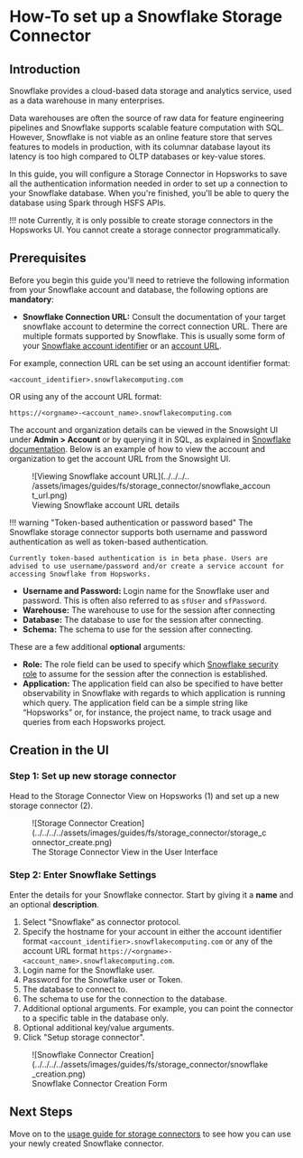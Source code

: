 # How-To set up a Snowflake Storage Connector

## Introduction

Snowflake provides a cloud-based data storage and analytics service, used as a data warehouse in many enterprises. 

Data warehouses are often the source of raw data for feature engineering pipelines and Snowflake supports scalable feature computation with SQL. However, Snowflake is not viable as an online feature store that serves features to models in production, with its columnar database layout its latency is too high compared to OLTP databases or key-value stores.

In this guide, you will configure a Storage Connector in Hopsworks to save all the authentication information needed in order to set up a connection to your Snowflake database.
When you're finished, you'll be able to query the database using Spark through HSFS APIs.

!!! note
    Currently, it is only possible to create storage connectors in the Hopsworks UI. You cannot create a storage connector programmatically.

## Prerequisites

Before you begin this guide you'll need to retrieve the following information from your Snowflake account and database, the following options are **mandatory**:

- **Snowflake Connection URL:** Consult the documentation of your target snowflake account to determine the correct 
  connection URL. There are multiple formats supported by Snowflake. This is usually some form of your [Snowflake account 
  identifier](https://docs.snowflake.com/en/user-guide/admin-account-identifier.html) or an 
[account URL](https://docs.snowflake.com/en/user-guide/organizations-connect.html#connecting-with-a-url).

For example, connection URL can be set using an account 
  identifier format:
```
<account_identifier>.snowflakecomputing.com
```
OR using any of the account URL format:
```
https://<orgname>-<account_name>.snowflakecomputing.com
```
The account and organization details can be viewed in the Snowsight UI under **Admin > Account** or by querying it in 
SQL,
as explained in
[Snowflake
documentation](https://docs.snowflake.com/en/user-guide/organizations-gs.html#viewing-the-name-of-your-organization-and-its-accounts).
Below is an example of how to view the account and organization to get the account URL from the Snowsight UI.
<figure markdown>
  ![Viewing Snowflake account URL](../../../..
/assets/images/guides/fs/storage_connector/snowflake_account_url.png)
  <figcaption>Viewing Snowflake account URL details</figcaption>
</figure>

!!! warning "Token-based authentication or password based"
    The Snowflake storage connector supports both username and password authentication as well as token-based authentication.

    Currently token-based authentication is in beta phase. Users are advised to use username/password and/or create a service account for accessing Snowflake from Hopsworks.

- **Username and Password:** Login name for the Snowflake user and password. This is often also referred to as `sfUser` and `sfPassword`.
- **Warehouse:** The warehouse to use for the session after connecting
- **Database:** The database to use for the session after connecting.
- **Schema:** The schema to use for the session after connecting.

These are a few additional **optional** arguments:

- **Role:** The role field can be used to specify which [Snowflake security role](https://docs.snowflake.com/en/user-guide/security-access-control-overview.html#system-defined-roles) to assume for the session after the connection is established.
- **Application:** The application field can also be specified to have better observability in Snowflake with regards to which application is running which query. The application field can be a simple string like “Hopsworks” or, for instance, the project name, to track usage and queries from each Hopsworks project.

## Creation in the UI
### Step 1: Set up new storage connector

Head to the Storage Connector View on Hopsworks (1) and set up a new storage connector (2).

<figure markdown>
  ![Storage Connector Creation](../../../../assets/images/guides/fs/storage_connector/storage_connector_create.png)
  <figcaption>The Storage Connector View in the User Interface</figcaption>
</figure>

### Step 2: Enter Snowflake Settings

Enter the details for your Snowflake connector. Start by giving it a **name** and an optional **description**.

1. Select "Snowflake" as connector protocol.
2. Specify the hostname for your account in either the account identifier format
`<account_identifier>.snowflakecomputing.com` 
or any of the account URL format `https://<orgname>-<account_name>.snowflakecomputing.com`.
3. Login name for the Snowflake user.
4. Password for the Snowflake user or Token.
5. The database to connect to.
6. The schema to use for the connection to the database.
7. Additional optional arguments. For example, you can point the connector to a specific table in the database only.
8. Optional additional key/value arguments.
9. Click "Setup storage connector".

<figure markdown>
  ![Snowflake Connector Creation](../../../../assets/images/guides/fs/storage_connector/snowflake_creation.png)
  <figcaption>Snowflake Connector Creation Form</figcaption>
</figure>

## Next Steps

Move on to the [usage guide for storage connectors](../usage.md) to see how you can use your newly created Snowflake connector.